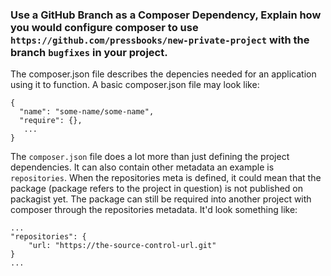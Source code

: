 ### Use a GitHub Branch as a Composer Dependency, Explain how you would configure composer to use `https://github.com/pressbooks/new-private-project` with the branch `bugfixes` in your project.

The composer.json file describes the depencies needed for an application using it to function. A basic composer.json file may look like:
```
{
  "name": "some-name/some-name",
  "require": {},
   ...
}
```

The `composer.json` file does a lot more than just defining the project dependencies. It can also contain other metadata an example is `repositories`.
When the repositories meta is defined, it could mean that the package (package refers to the project in question) is not published on packagist yet. 
The package can still be required into another project with composer through the repositories metadata. It'd look something like:

```
...
"repositories": {
    "url: "https://the-source-control-url.git"
}
...
```


